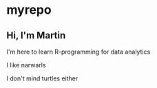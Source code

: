 # myrepo
## Hi, I'm Martin
I'm here to learn R-programming for data analytics

I like narwarls

I don't mind turtles either